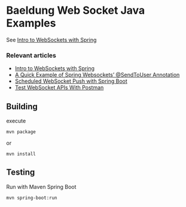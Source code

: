 # Baeldung Web Socket Java Examples

See [Intro to WebSockets with Spring](https://www.baeldung.com/websockets-spring)

### Relevant articles
- [Intro to WebSockets with Spring](https://www.baeldung.com/websockets-spring)
- [A Quick Example of Spring Websockets’ @SendToUser Annotation](https://www.baeldung.com/spring-websockets-sendtouser)
- [Scheduled WebSocket Push with Spring Boot](https://www.baeldung.com/spring-boot-scheduled-websocket)
- [Test WebSocket APIs With Postman](https://www.baeldung.com/postman-websocket-apis)

## Building

execute

```mvn package```

or

```mvn install```

## Testing

Run with Maven Spring Boot
```
mvn spring-boot:run
```
